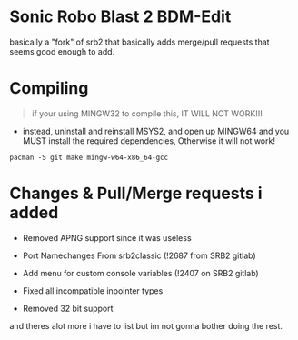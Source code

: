 # Sonic Robo Blast 2 BDM-Edit
basically a "fork" of srb2 that basically adds merge/pull requests that seems good enough to add.
# Compiling
> if your using MINGW32 to compile this, IT WILL NOT WORK!!!
* instead, uninstall and reinstall MSYS2, and open up MINGW64 and you MUST install the required dependencies, Otherwise it will not work!

```pacman -S git make mingw-w64-x86_64-gcc```
# Changes & Pull/Merge requests i added
* Removed APNG support since it was useless
* Port Namechanges From srb2classic (!2687 from SRB2 gitlab)
* Add menu for custom console variables (!2407 on SRB2 gitlab)
* Fixed all incompatible inpointer types

* Removed 32 bit support

and theres alot more i have to list but im not gonna bother doing the rest.
